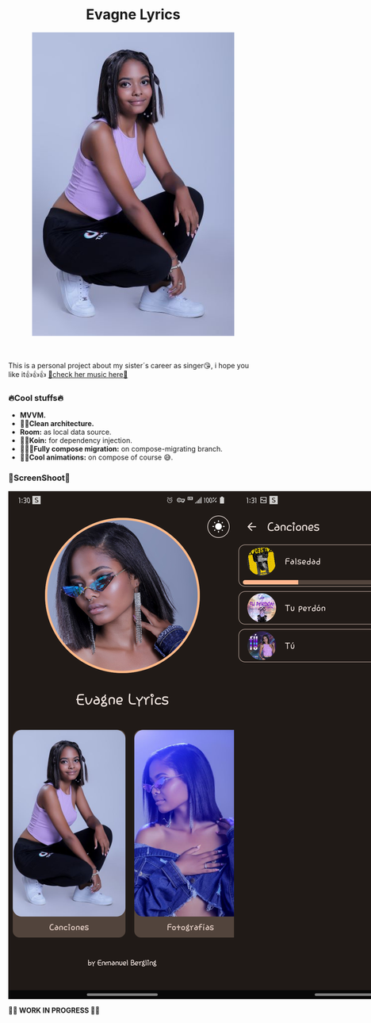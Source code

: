 <h1 align = "center">Evagne Lyrics</h1>
<div align = "center">
<img src="https://github.com/enmanuel52/Evagne-Lyrics/blob/feat/app/src/main/res/drawable-v24/img2_7190.jpg">
  </div><br><br>
<p>
This is a personal project about my sister´s career as singer😘, i hope you like it👍👍👍 <a 
     href="https://www.instagram.com/invites/contact/?i=1aul32cuag71n&utm_content=knvnldr">🎵check her music here🎵
  </a>
<p>

<h3>🔥Cool stuffs🔥</h3>

* **MVVM.**
* **🧹🧹Clean architecture.**
* **Room:** as local data source.
* **💉💉Koin:** for dependency injection.
* **📢📢📢Fully compose migration:** on compose-migrating branch.
* **🎉🎉Cool animations:** on compose of course 😅.

<h3>📸ScreenShoot📸</h3>

<div style="display: flex;">
  <img src="https://github.com/enmanuel52/Evagne-Lyrics/blob/feat/app/src/main/res/drawable/main_screen_shot.png">
  <img src="https://github.com/enmanuel52/Evagne-Lyrics/blob/feat/app/src/main/res/drawable/playing_screen_shot.png">
  <img src="https://github.com/enmanuel52/Evagne-Lyrics/blob/feat/app/src/main/res/drawable/song_screen_shot.png">
</div>

**🚧🚧 WORK IN PROGRESS 🚧🚧**
